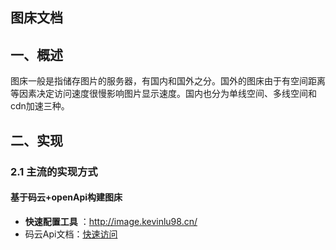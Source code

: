 ## 图床文档



## 一、概述

 图床一般是指储存图片的服务器，有国内和国外之分。国外的图床由于有空间距离等因素决定访问速度很慢影响图片显示速度。国内也分为单线空间、多线空间和cdn加速三种。



## 二、实现

### 2.1 主流的实现方式

#### 基于码云+openApi构建图床

- **快速配置工具** ：<http://image.kevinlu98.cn/> 
- 码云Api文档：[快速访问](https://gitee.com/api/v5/swagger#/getV5ReposOwnerRepoStargazers?ex=no) 

